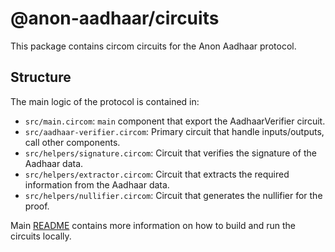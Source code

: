 # @anon-aadhaar/circuits

This package contains circom circuits for the Anon Aadhaar protocol.

## Structure

The main logic of the protocol is contained in:

- `src/main.circom`: `main` component that export the AadhaarVerifier circuit.
- `src/aadhaar-verifier.circom`: Primary circuit that handle inputs/outputs, call other components.
- `src/helpers/signature.circom`: Circuit that verifies the signature of the Aadhaar data.
- `src/helpers/extractor.circom`: Circuit that extracts the required information from the Aadhaar data.
- `src/helpers/nullifier.circom`: Circuit that generates the nullifier for the proof.


Main [README](../../README.md) contains more information on how to build and run the circuits locally.
